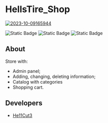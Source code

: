 # HellsTire_Shop

<a href="https://ibb.co/cxcsmMV"><img src="https://i.ibb.co/wYN2v3j/2023-10-09165944.png" alt="2023-10-09165944" border="0"></a>

![Static Badge](https://img.shields.io/badge/Framework-ASP.NET_6.0-purple?logo=dotnet) ![Static Badge](https://img.shields.io/badge/Language-C%23-purple?logo=csharp) ![Static Badge](https://img.shields.io/badge/DataBase-MSSQL-purple?logo=microsoftsqlserver)


## About

Store with:
* Admin panel;
* Adding, changing, deleting information;
* Сatalog with categories
* Shopping cart.

## Developers

- [He11Cut3](https://github.com/He11Cut3)
